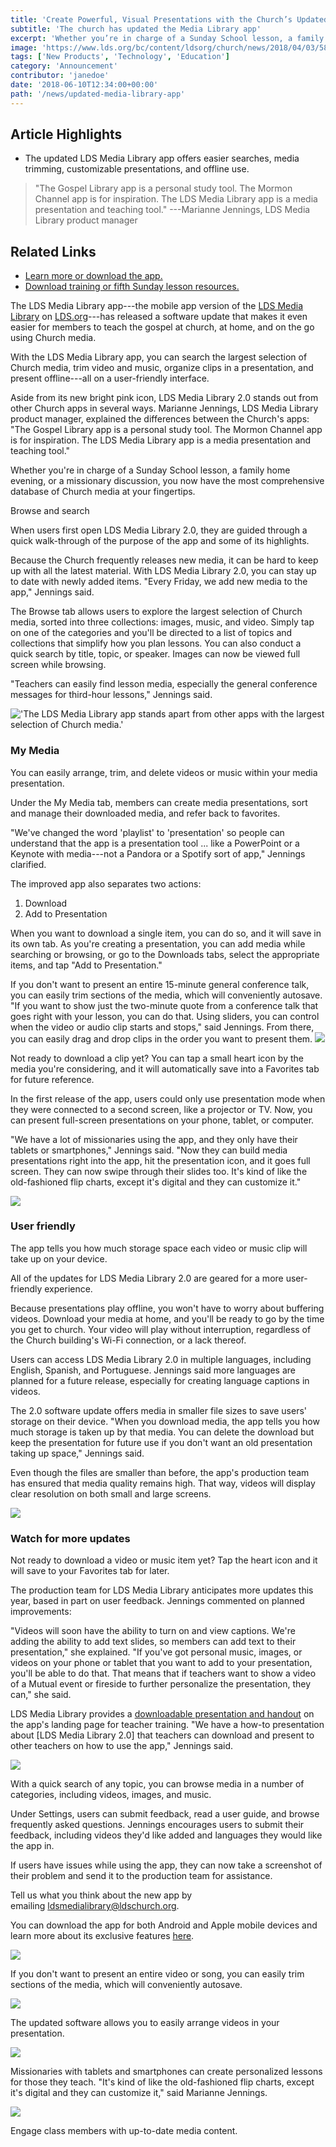 ```yaml
---
title: 'Create Powerful, Visual Presentations with the Church’s Updated Media Library App'
subtitle: 'The church has updated the Media Library app'
excerpt: 'Whether you’re in charge of a Sunday School lesson, a family home evening, or a missionary discussion, with the LDS Media Library app you have an updated, comprehensive database of Church media at your fingertips.'
image: 'https://www.lds.org/bc/content/ldsorg/church/news/2018/04/03/580Create.jpg'
tags: ['New Products', 'Technology', 'Education']
category: 'Announcement'
contributor: 'janedoe'
date: '2018-06-10T12:34:00+00:00'
path: '/news/updated-media-library-app'
---
```


## Article Highlights

- The updated LDS Media Library app offers easier searches, media trimming, customizable presentations, and offline use.

> "The Gospel Library app is a personal study tool. The Mormon Channel app is for inspiration. The LDS Media Library app is a media presentation and teaching tool." ---Marianne Jennings, LDS Media Library product manager

## Related Links

- [Learn more or download the app.](https://www.lds.org/pages/mobileapps/media-library-app?lang=eng)
- [Download training or fifth Sunday lesson resources.](https://www.lds.org/pages/mobileapps/media-library-app-2.0?lang=eng#training)

The LDS Media Library app---the mobile app version of the [LDS Media Library](https://www.lds.org/media-library?lang=eng) on [LDS.org](https://www.lds.org/?lang=eng)---has released a software update that makes it even easier for members to teach the gospel at church, at home, and on the go using Church media.

With the LDS Media Library app, you can search the largest selection of Church media, trim video and music, organize clips in a presentation, and present offline---all on a user-friendly interface.

Aside from its new bright pink icon, LDS Media Library 2.0 stands out from other Church apps in several ways. Marianne Jennings, LDS Media Library product manager, explained the differences between the Church's apps: "The Gospel Library app is a personal study tool. The Mormon Channel app is for inspiration. The LDS Media Library app is a media presentation and teaching tool."

Whether you're in charge of a Sunday School lesson, a family home evening, or a missionary discussion, you now have the most comprehensive database of Church media at your fingertips.

Browse and search

When users first open LDS Media Library 2.0, they are guided through a quick walk-through of the purpose of the app and some of its highlights.

Because the Church frequently releases new media, it can be hard to keep up with all the latest material. With LDS Media Library 2.0, you can stay up to date with newly added items. "Every Friday, we add new media to the app," Jennings said.

The Browse tab allows users to explore the largest selection of Church media, sorted into three collections: images, music, and video. Simply tap on one of the categories and you'll be directed to a list of topics and collections that simplify how you plan lessons. You can also conduct a quick search by title, topic, or speaker. Images can now be viewed full screen while browsing.

"Teachers can easily find lesson media, especially the general conference messages for third-hour lessons," Jennings said.

!['The LDS Media Library app stands apart from other apps with the largest selection of Church media.'](https://www.lds.org/bc/content/ldsorg/church/news/2018/04/03/350Create2.jpg#outsetLeft)

### My Media

You can easily arrange, trim, and delete videos or music within your media presentation.

Under the My Media tab, members can create media presentations, sort and manage their downloaded media, and refer back to favorites.

"We've changed the word 'playlist' to 'presentation' so people can understand that the app is a presentation tool ... like a PowerPoint or a Keynote with media---not a Pandora or a Spotify sort of app," Jennings clarified.

The improved app also separates two actions:

1.  Download
2.  Add to Presentation

When you want to download a single item, you can do so, and it will save in its own tab. As you're creating a presentation, you can add media while searching or browsing, or go to the Downloads tabs, select the appropriate items, and tap "Add to Presentation."

If you don't want to present an entire 15-minute general conference talk, you can easily trim sections of the media, which will conveniently autosave. "If you want to show just the two-minute quote from a conference talk that goes right with your lesson, you can do that. Using sliders, you can control when the video or audio clip starts and stops," said Jennings. From there, you can easily drag and drop clips in the order you want to present them.
![](https://www.lds.org/bc/content/ldsorg/church/news/2018/04/03/350Create3.jpg#left)

Not ready to download a clip yet? You can tap a small heart icon by the media you're considering, and it will automatically save into a Favorites tab for future reference.

In the first release of the app, users could only use presentation mode when they were connected to a second screen, like a projector or TV. Now, you can present full-screen presentations on your phone, tablet, or computer.

"We have a lot of missionaries using the app, and they only have their tablets or smartphones," Jennings said. "Now they can build media presentations right into the app, hit the presentation icon, and it goes full screen. They can now swipe through their slides too. It's kind of like the old-fashioned flip charts, except it's digital and they can customize it."

![](https://www.lds.org/bc/content/ldsorg/church/news/2018/04/03/350Create4.jpg#right)

### User friendly

The app tells you how much storage space each video or music clip will take up on your device.

All of the updates for LDS Media Library 2.0 are geared for a more user-friendly experience.

Because presentations play offline, you won't have to worry about buffering videos. Download your media at home, and you'll be ready to go by the time you get to church. Your video will play without interruption, regardless of the Church building's Wi-Fi connection, or a lack thereof.

Users can access LDS Media Library 2.0 in multiple languages, including English, Spanish, and Portuguese. Jennings said more languages are planned for a future release, especially for creating language captions in videos.

The 2.0 software update offers media in smaller file sizes to save users' storage on their device. "When you download media, the app tells you how much storage is taken up by that media. You can delete the download but keep the presentation for future use if you don't want an old presentation taking up space," Jennings said.

Even though the files are smaller than before, the app's production team has ensured that media quality remains high. That way, videos will display clear resolution on both small and large screens.

![](https://www.lds.org/bc/content/ldsorg/church/news/2018/04/03/350Create5.jpg#outsetLeft)

### Watch for more updates

Not ready to download a video or music item yet? Tap the heart icon and it will save to your Favorites tab for later.

The production team for LDS Media Library anticipates more updates this year, based in part on user feedback. Jennings commented on planned improvements:

"Videos will soon have the ability to turn on and view captions. We're adding the ability to add text slides, so members can add text to their presentation," she explained. "If you've got personal music, images, or videos on your phone or tablet that you want to add to your presentation, you'll be able to do that. That means that if teachers want to show a video of a Mutual event or fireside to further personalize the presentation, they can," she said.

LDS Media Library provides a [downloadable presentation and handout](https://www.lds.org/pages/mobileapps/media-library-app-2.0?lang=eng#training) on the app's landing page for teacher training. "We have a how-to presentation about [LDS Media Library 2.0] that teachers can download and present to other teachers on how to use the app," Jennings said.

![](https://www.lds.org/bc/content/ldsorg/church/news/2018/04/03/350Create6.jpg#outsetRight)

With a quick search of any topic, you can browse media in a number of categories, including videos, images, and music.

Under Settings, users can submit feedback, read a user guide, and browse frequently asked questions. Jennings encourages users to submit their feedback, including videos they'd like added and languages they would like the app in.

If users have issues while using the app, they can now take a screenshot of their problem and send it to the production team for assistance.

Tell us what you think about the new app by emailing <ldsmedialibrary@ldschurch.org>.

You can download the app for both Android and Apple mobile devices and learn more about its exclusive features [here](https://www.lds.org/pages/mobileapps/media-library-app?lang=eng).

![](https://www.lds.org/bc/content/ldsorg/church/news/2018/04/03/620Create1.jpg#center)

If you don't want to present an entire video or song, you can easily trim sections of the media, which will conveniently autosave.

![](https://www.lds.org/bc/content/ldsorg/church/news/2018/04/03/620Create7.jpg#outsetCenter)

The updated software allows you to easily arrange videos in your presentation.

![](https://www.lds.org/bc/content/ldsorg/church/news/2018/04/03/620Create8.jpg)

Missionaries with tablets and smartphones can create personalized lessons for those they teach. "It's kind of like the old-fashioned flip charts, except it's digital and they can customize it," said Marianne Jennings.

![](https://www.lds.org/bc/content/ldsorg/church/news/2018/04/03/620Create9.jpg)

Engage class members with up-to-date media content.
